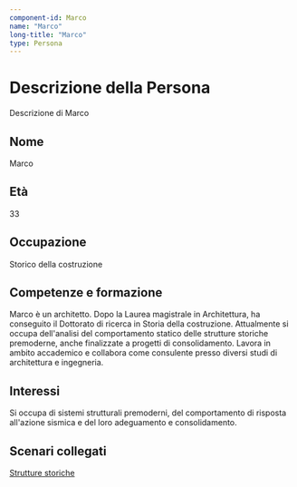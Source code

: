 ```yaml
---
component-id: Marco
name: "Marco"
long-title: "Marco"
type: Persona
---
```


# Descrizione della Persona

Descrizione di Marco

## Nome
Marco

## Età
33

## Occupazione
Storico della costruzione 

## Competenze e formazione
Marco è un architetto. Dopo la Laurea magistrale in Architettura, ha conseguito il Dottorato di ricerca in Storia della costruzione. Attualmente si occupa dell'analisi del comportamento statico delle strutture storiche premoderne, anche finalizzate a progetti di consolidamento. Lavora in ambito accademico e collabora come consulente presso diversi studi di architettura e ingegneria. 

## Interessi
Si occupa di sistemi strutturali premoderni, del comportamento di risposta all'azione sismica e del loro adeguamento e consolidamento.

## Scenari collegati
[Strutture storiche](https://github.com/read-project/stories/blob/main/Scenario/Strutture%20storiche.md)
